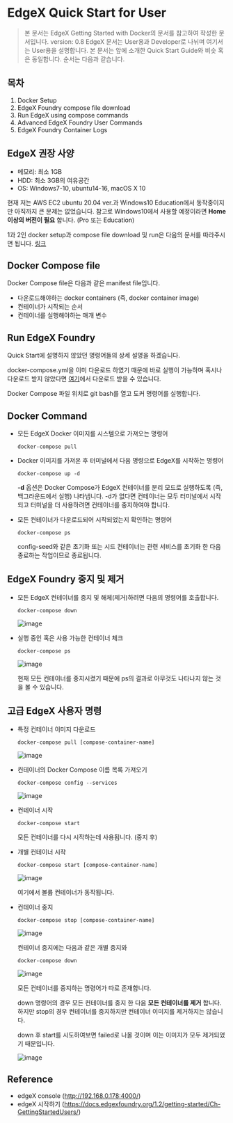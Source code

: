 EdgeX Quick Start for User
==
> 본 문서는 EdgeX Getting Started with Docker의 문서를 참고하여 작성한 문서입니다. 
> version: 0.8
EdgeX 문서는 User용과 Developer로 나뉘며 여기서는 User용을 설명합니다. 본 문서는 앞에 소개한 Quick Start Guide와 비슷 혹은 동일합니다. 순서는 다음과 같습니다. 

목차
--
1. Docker Setup
2. EdgeX Foundry compose file download
3. Run EdgeX using compose commands 
4. Advanced EdgeX Foundry User Commands
5. EdgeX Foundry Container Logs

EdgeX 권장 사양
--

- 메모리: 최소 1GB
- HDD: 최소 3GB의 여유공간
- OS: Windows7-10, ubuntu14-16, macOS X 10

현재 저는 AWS EC2 ubuntu 20.04 ver.과 Windows10 Education에서 동작중이지만 아직까지 큰 문제는 없었습니다. 참고로 Windows10에서 사용할 예정이라면 __Home 이상의 버전이 필요__ 합니다. (Pro 또는 Education)

1과 2인 docker setup과 compose file download 및 run은 다음의 문서를 따라주시면 됩니다. [링크](https://github.com/174cm/TIL/blob/master/EdgeX/EdgeX_QuickStarterGuide.md)

Docker Compose file
--

Docker Compose file은 다음과 같은 manifest file입니다. 
- 다운로드해야하는 docker containers (즉, docker container image)
- 컨테이너가 시작되는 순서
- 컨테이너를 실행해야하는 매개 변수

Run EdgeX Foundry 
--

Quick Start에 설명하지 않았던 명령어들의 상세 설명을 하겠습니다. 

docker-compose.yml을 이미 다운로드 하였기 때문에 바로 실행이 가능하며 혹시나 다운로드 받지 않았다면 [여기](https://raw.githubusercontent.com/edgexfoundry/developer-scripts/master/releases/fuji/compose-files/docker-compose-fuji.yml)에서 다운로드 받을 수 있습니다. 

Docker Compose 파일 위치로 git bash를 열고 도커 명령어를 실행합니다. 

Docker Command
--

- 모든 EdgeX Docker 이미지를 시스템으로 가져오는 명령어

    ```
    docker-compose pull
    ```
- Docker 이미지를 가져온 후 터미널에서 다음 명령으로 EdgeX를 시작하는 명령어

    ```
    docker-compose up -d
    ```
    __-d__ 옵션은 Docker Compose가 EdgeX 컨테이너를 분리 모드로 실행하도록 (즉, 백그라운드에서 실행) 나타냅니다. -d가 없다면 컨테이너는 모두 터미널에서 시작되고 터미널을 더 사용하려면 컨테이너를 중지하여야 합니다. 

- 모든 컨테이너가 다운로드되어 시작되었는지 확인하는 명령어 

    ```
    docker-compose ps
    ```

    config-seed와 같은 초기화 또는 시드 컨테이너는 관련 서비스를 초기화 한 다음 종료하는 작업이므로 종료됩니다. 

EdgeX Foundry 중지 및 제거
-- 

- 모든 EdgeX 컨테이너를 중지 및 해체(제거)하려면 다음의 명령어를 호출합니다. 

    ```
    docker-compose down
    ```
    ![image](https://github.com/174cm/TIL/blob/master/EdgeX/img/QuickStarterGuide/docker-compose_down.PNG)

- 실행 중인 혹은 사용 가능한 컨테이너 체크 

    ```
    docker-compose ps
    ```
    ![image](https://github.com/174cm/TIL/blob/master/EdgeX/img/QuickStarterGuide/docker-compose_down%26ps.PNG)

    현재 모든 컨테이너를 중지시켰기 때문에 ps의 결과로 아무것도 나타나지 않는 것을 볼 수 있습니다. 


고급 EdgeX 사용자 명령
--

- 특정 컨테이너 이미지 다운로드

    ```
    docker-compose pull [compose-container-name]
    ```
    ![image](https://github.com/174cm/TIL/blob/master/EdgeX/img/QuickStarterGuide/docker-compose_pull_compose-container-name.PNG)

- 컨테이너의 Docker Compose 이름 목록 가져오기 

    ```
    docker-compose config --services
    ```
    ![image](https://github.com/174cm/TIL/blob/master/EdgeX/img/QuickStarterGuide/docker-compose_config_--services.PNG)

- 컨테이너 시작

    ```
    docker-compose start
    ```

    모든 컨테이너를 다시 시작하는데 사용됩니다. (중지 후)

- 개별 컨테이너 시작

    ```
    docker-compose start [compose-container-name] 
    ```
    ![image](https://github.com/174cm/TIL/blob/master/EdgeX/img/QuickStarterGuide/docker-compose_start_volume.PNG)

    여기에서 볼륨 컨테이너가 동작됩니다. 

- 컨테이너 중지

    ```
    docker-compose stop [compose-container-name]
    ```
    ![image](https://github.com/174cm/TIL/blob/master/EdgeX/img/QuickStarterGuide/docker-compose_stop_volume.PNG)

    컨테이너 중지에는 다음과 같은 개별 중지와 

    ```
    docker-compose down
    ```
    ![image](https://github.com/174cm/TIL/blob/master/EdgeX/img/QuickStarterGuide/docker-compose_down_2.PNG)

    모든 컨테이너를 중지하는 명령어가 따로 존재합니다. 
    
    down 명령어의 경우 모든 컨테이너를 중지 한 다음 __모든 컨테이너를 제거__ 합니다.        
    하지만 stop의 경우 컨테이너를 중지하지만 컨테이너 이미지를 제거하지는 않습니다. 

    down 후 start를 시도하여보면 failed로 나올 것이며 이는 이미지가 모두 제거되었기 때문입니다. 

    ![image]()


Reference
--
- edgeX console (http://192.168.0.178:4000/)
- edgeX 시작하기 (https://docs.edgexfoundry.org/1.2/getting-started/Ch-GettingStartedUsers/)